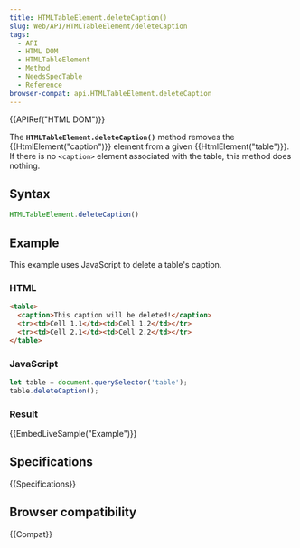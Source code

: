 ```yaml
---
title: HTMLTableElement.deleteCaption()
slug: Web/API/HTMLTableElement/deleteCaption
tags:
  - API
  - HTML DOM
  - HTMLTableElement
  - Method
  - NeedsSpecTable
  - Reference
browser-compat: api.HTMLTableElement.deleteCaption
---
```

{{APIRef("HTML DOM")}}

The **`HTMLTableElement.deleteCaption()`** method removes the
{{HtmlElement("caption")}} element from a given {{HtmlElement("table")}}. If there is no
`<caption>` element associated with the table, this method does
nothing.

## Syntax

```js
HTMLTableElement.deleteCaption()
```

## Example

This example uses JavaScript to delete a table's caption.

### HTML

```html
<table>
  <caption>This caption will be deleted!</caption>
  <tr><td>Cell 1.1</td><td>Cell 1.2</td></tr>
  <tr><td>Cell 2.1</td><td>Cell 2.2</td></tr>
</table>
```

### JavaScript

```js
let table = document.querySelector('table');
table.deleteCaption();
```

### Result

{{EmbedLiveSample("Example")}}

## Specifications

{{Specifications}}

## Browser compatibility

{{Compat}}
